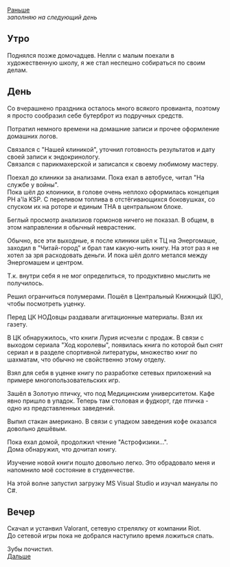 [Раньше](2020.12.04.md)  
*заполняю на следующий день*
## Утро
Поднялся позже домочадцев.
Нелли с малым поехали в художественную школу, я же стал неспешно собираться по своим делам.
## День
Со вчерашнено праздника осталось много всякого провианта, поэтому я просто сообразил себе бутерброт из подручных средств.

Потратил немного времени на домашние записи и прочее оформление домашних логов.

Связался с "Нашей клиникой", уточнил готовность результатов и дату своей записи к эндокринологу.  
Связался с парикмахерской и записался к своему любимому мастеру.

Поехал до клиники за анализами. Пока ехал в автобусе, читал "На службе у войны".  
Пока шёл до клоиники, в голове очень неплохо оформилась концепция РН a'la KSP. С переливом топлива в отстёгивающихся боковушках, со спуском их на роторе и единым ТНА в центральном блоке. 

Беглый просмотр анализиов гормонов ничего не показал. В общем, в этом направлении я обычный неврастеник.

Обычно, все эти выходные, я после клиники шёл к ТЦ на Энергомаше, заходил в "Читай-город" и брал там какую-нить книгу. На этот раз я не хотел за зря расходовать деньги. И пока шёл долго метался между Энергомашем и центром.

Т.к. внутри себя я не мог определиться, то продуктивно мыслить не получилось.

Решил огранчиться полумерами. Пошёл в Центральный Книжнцый (ЦК), чтобы посмотреть уценку.

Перед ЦК НОДовцы раздавали агитационные материалы. Взял их газету.

В ЦК обнаружилось, что книги Лурия исчезли с продаж. В связи с выходом сериала "Ход королевы", появилась книга по которой был снят сериал и в разделе спортивной литературы, множество книг по шахматам, что обычно не свойственно этому отделу.

Взял для себя в уценке книгу по разработке сетевых приложений на примере многопользовательских игр.

Зашёл в Золотую птичку, что под Медицинским университетом. Кафе явно пришло в упадок. Теперь там столовая и фудкорт, где птичка - одно из представленных заведений.  

Выпил стакан американо. В связи с упадком заведения кофе оказался довольно дешёвым.

Пока ехал домой, продолжил чтение "Астрофизики...".  
Дома обнаружил, что дочитал книгу.

Изучение новой книги пошло довольно легко. Это обрадовало меня и напомнило моё состояние в студенчестве.

На этой волне запустил загрузку MS Visual Studio и изучал мануалы по C#.
## Вечер
Скачал и устанвил Valorant, сетевую стрелялку от компании Riot.  
До сетевой игры пока не добрался наступило время ложиться спать.

Зубы почистил.  
[Дальше](2020.12.06.md)
